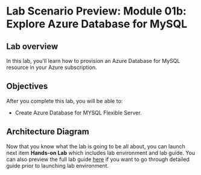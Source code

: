 # Lab Scenario Preview: Module 01b: Explore Azure Database for MySQL

## Lab overview

In this lab, you'll learn how to provision an Azure Database for MySQL resource in your Azure subscription.

## Objectives

After you complete this lab, you will be able to:

- Create Azure Database for MYSQL Flexible Server. 

## Architecture Diagram


Now that you know what the lab is going to be all about, you can launch next item **Hands-on Lab** which includes lab environment and lab guide. You can also preview the full lab guide [here](https://experience.cloudlabs.ai/#/labguidepreview/2a2e75a0-f8f2-4221-8c1e-01ea9757000b) if you want to go through detailed guide prior to launching lab environment. 

